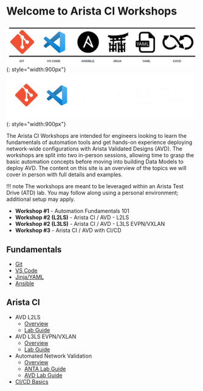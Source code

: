 # Welcome to Arista CI Workshops

![Tools Bar](assets/images/tools_bar_light.png#only-light){: style="width:900px"}
![Tools Bar](assets/images/tools_bar_dark.png#only-dark){: style="width:900px"}

The Arista CI Workshops are intended for engineers looking to learn the fundamentals of automation tools and get hands-on experience deploying network-wide configurations with Arista Validated Designs (AVD). The workshops are split into two in-person sessions, allowing time to grasp the basic automation concepts before moving into building Data Models to deploy AVD. The content on this site is an overview of the topics we will cover in person with full details and examples.

!!! note
    The workshops are meant to be leveraged within an Arista Test Drive (ATD) lab. You may follow along using a personal environment; additional setup may apply.

- **Workshop #1** - Automation Fundamentals 101
- **Workshop #2 (L2LS)** - Arista CI / AVD - L2LS
- **Workshop #2 (L3LS)** - Arista CI / AVD - L3LS EVPN/VXLAN
- **Workshop #3** - Arista CI / AVD with CI/CD

## Fundamentals

- [Git](git.md)
- [VS Code](vscode.md)
- [Jinja/YAML](jinja-yaml.md)
- [Ansible](ansible.md)

## Arista CI

- AVD L2LS
    - [Overview](l2ls/overview.md)
    - [Lab Guide](l2ls/l2ls-lab-guide.md)
- AVD L3LS EVPN/VXLAN
    - [Overview](l3ls/overview.md)
    - [Lab Guide](l3ls/l3ls-lab-guide.md)
- Automated Network Validation
    - [Overview](validation/overview.md)
    - [ANTA Lab Guide](validation/anta_validate.md)
    - [AVD Lab Guide](validation/avd_validate.md)
- [CI/CD Basics](cicd-basics.md)
